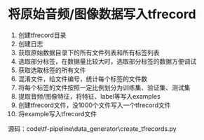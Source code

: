 # 将原始音频/图像数据写入tfrecord
1. 创建tfrecord目录
2. 创建日志
3. 获取原始数据目录下的所有文件列表和所有标签列表
4. 选取部分标签，在数据量比较大时，选取部分标签的数据方便调试
5. 获取选取标签的所有文件
6. 混淆文件，给文件编号，统计每个标签的文件数
7. 将每个标签的文件按照一定比例划分为训练集、验证集、测试集
8. 提取音频/图像特征，将特征、label等写入examples
9. 创建tfrecord文件，没1000个文件写入一个tfrecord文件
10. 将example写入tfrecord文件

源码：code\tf-pipeline\data_generator\create_tfrecords.py